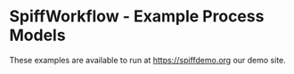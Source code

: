 # SpiffWorkflow - Example Process Models

These examples are available to run at https://spiffdemo.org our demo site.
